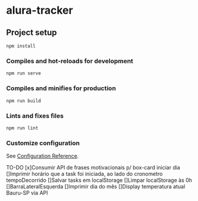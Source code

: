 # alura-tracker

## Project setup
```
npm install
```

### Compiles and hot-reloads for development
```
npm run serve
```

### Compiles and minifies for production
```
npm run build
```

### Lints and fixes files
```
npm run lint
```

### Customize configuration
See [Configuration Reference](https://cli.vuejs.org/config/).




TO-DO
[x]Consumir API de frases motivacionais p/ box-card iniciar dia
[]Imprimir horário que a task foi iniciada, ao lado do cronometro tempoDecorrido
[]Salvar tasks em localStorage
[]Limpar localStorage às 0h
[]BarraLateralEsquerda
  []Imprimir dia do mês
  []Display temperatura atual Bauru-SP via API
  